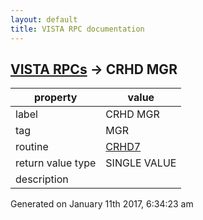 ```yaml
---
layout: default
title: VISTA RPC documentation
---
```




## [VISTA RPCs](TableOfContent.md) &#8594; CRHD MGR 

 property | value 
--- | --- 
 label | CRHD MGR
 tag | MGR
 routine | [CRHD7](http://code.osehra.org/dox/Routine_CRHD7_source.html)
 return value type | SINGLE VALUE
 description | 




Generated on January 11th 2017, 6:34:23 am